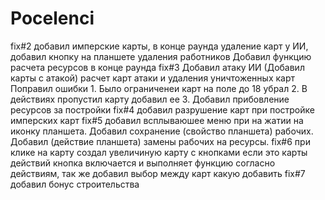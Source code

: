 # Pocelenci
fix#2 добавил имперские карты,  в конце раунда удаление карт у ИИ, добавил кнопку на планшете удаления работников
Добавил функцию расчета ресурсов в конце раунда
fix#3 Добавил атаку ИИ (Добавил карты с атакой) расчет карт атаки и удаления уничтоженных карт 
Поправил ошибки 1. Было ограниченеи карт на поле до 18 убрал
                2. В действиях пропустил карту добавил ее
                3. Добавил прибовление ресурсов за постройки
fix#4 добавил разрушение карт при постройке имперских карт
fix#5 добавил всплываюшее меню при на жатии на иконку планшета. Добавил сохранение (свойство планшета) рабочих. Добавил (действие планшета) замены рабочих на ресурсы.
fix#6 при клике на карту создал увеличиную карту с кнопками если это карты действий  кнопка включается и выполняет функцию согласно действиям, так же добавил выбор между карт какую добавить
fix#7 добавил бонус строительства
